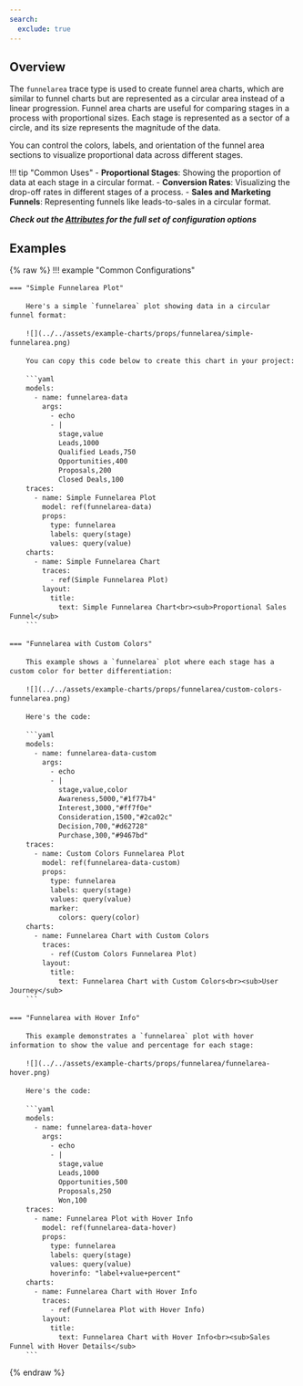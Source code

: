 ```yaml
---
search:
  exclude: true
---
```

<!--start-->
## Overview

The `funnelarea` trace type is used to create funnel area charts, which are similar to funnel charts but are represented as a circular area instead of a linear progression. Funnel area charts are useful for comparing stages in a process with proportional sizes. Each stage is represented as a sector of a circle, and its size represents the magnitude of the data.

You can control the colors, labels, and orientation of the funnel area sections to visualize proportional data across different stages.

!!! tip "Common Uses"
    - **Proportional Stages**: Showing the proportion of data at each stage in a circular format.
    - **Conversion Rates**: Visualizing the drop-off rates in different stages of a process.
    - **Sales and Marketing Funnels**: Representing funnels like leads-to-sales in a circular format.

_**Check out the [Attributes](../configuration/Trace/Props/FunnelArea/#attributes) for the full set of configuration options**_

## Examples

{% raw %}
!!! example "Common Configurations"

    === "Simple Funnelarea Plot"

        Here's a simple `funnelarea` plot showing data in a circular funnel format:

        ![](../../assets/example-charts/props/funnelarea/simple-funnelarea.png)

        You can copy this code below to create this chart in your project:

        ```yaml
        models:
          - name: funnelarea-data
            args:
              - echo
              - |
                stage,value
                Leads,1000
                Qualified Leads,750
                Opportunities,400
                Proposals,200
                Closed Deals,100
        traces:
          - name: Simple Funnelarea Plot
            model: ref(funnelarea-data)
            props:
              type: funnelarea
              labels: query(stage)
              values: query(value)
        charts:
          - name: Simple Funnelarea Chart
            traces:
              - ref(Simple Funnelarea Plot)
            layout:
              title:
                text: Simple Funnelarea Chart<br><sub>Proportional Sales Funnel</sub>
        ```

    === "Funnelarea with Custom Colors"

        This example shows a `funnelarea` plot where each stage has a custom color for better differentiation:

        ![](../../assets/example-charts/props/funnelarea/custom-colors-funnelarea.png)

        Here's the code:

        ```yaml
        models:
          - name: funnelarea-data-custom
            args:
              - echo
              - |
                stage,value,color
                Awareness,5000,"#1f77b4"
                Interest,3000,"#ff7f0e"
                Consideration,1500,"#2ca02c"
                Decision,700,"#d62728"
                Purchase,300,"#9467bd"
        traces:
          - name: Custom Colors Funnelarea Plot
            model: ref(funnelarea-data-custom)
            props:
              type: funnelarea
              labels: query(stage)
              values: query(value)
              marker:
                colors: query(color)
        charts:
          - name: Funnelarea Chart with Custom Colors
            traces:
              - ref(Custom Colors Funnelarea Plot)
            layout:
              title:
                text: Funnelarea Chart with Custom Colors<br><sub>User Journey</sub>
        ```

    === "Funnelarea with Hover Info"

        This example demonstrates a `funnelarea` plot with hover information to show the value and percentage for each stage:

        ![](../../assets/example-charts/props/funnelarea/funnelarea-hover.png)

        Here's the code:

        ```yaml
        models:
          - name: funnelarea-data-hover
            args:
              - echo
              - |
                stage,value
                Leads,1000
                Opportunities,500
                Proposals,250
                Won,100
        traces:
          - name: Funnelarea Plot with Hover Info
            model: ref(funnelarea-data-hover)
            props:
              type: funnelarea
              labels: query(stage)
              values: query(value)
              hoverinfo: "label+value+percent"
        charts:
          - name: Funnelarea Chart with Hover Info
            traces:
              - ref(Funnelarea Plot with Hover Info)
            layout:
              title:
                text: Funnelarea Chart with Hover Info<br><sub>Sales Funnel with Hover Details</sub>
        ```

{% endraw %}
<!--end-->